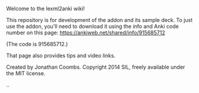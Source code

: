 Welcome to the lexml2anki wiki!

This repository is for development of the addon and its sample deck. To just use the addon, you'll need to download it using the info and Anki code number on this page:
https://ankiweb.net/shared/info/915685712

(The code is 915685712.)

That page also provides tips and video links.

Created by Jonathan Coombs. Copyright 2014 SIL, freely available under the MIT license.

..